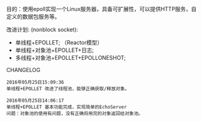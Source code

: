 目的：使用epoll实现一个Linux服务器，具备可扩展性，可以提供HTTP服务，自定义的数据包服务等。

改进计划: (nonblock socket):

- 单线程+EPOLLET; （Reactor模型）
- 单线程+对象池+EPOLLET+日志; 
- 多线程+对象池+EPOLLET+EPOLLONESHOT; 

CHANGELOG
```
2016年05月25日15:09:36
单线程+EPOLLET 改进了线程池，能够正确获取/释放对象。
```

```
2016年05月25日14:06:17
单线程+EPOLLET 基本功能完成，实现简单的EchoServer
问题：对象池的使用有问题，没有正确将用完的对象返回给对象池。
```

